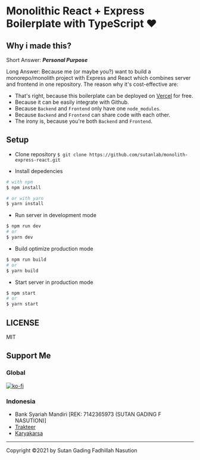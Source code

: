 # Monolithic React + Express Boilerplate with TypeScript ❤

## Why i made this?
Short Answer: ***Personal Purpose***

Long Answer: Because me (or maybe you?) want to build a monorepo/monolith project with Express and React which combines server and frontend in one repository.
The reason why it's cost-effective are:
- That's right, because this boilerplate can be deployed on [Vercel](https://vercel.com) for free.
- Because it can be easily integrate with Github.
- Because `Backend` and `Frontend` only have one `node_modules`.
- Because `Backend` and `Frontend` can share code with each other.
- The irony is, because you're both `Backend` and `Frontend`.

## Setup
- Clone repository `$ git clone https://github.com/sutanlab/monolith-express-react.git`

- Install depedencies
```bash
# with npm
$ npm install

# or with yarn
$ yarn install
```

- Run server in development mode
```bash
$ npm run dev
# or
$ yarn dev
```

- Build optimize production mode
```bash
$ npm run build
# or
$ yarn build
```

- Start server in production mode
```bash
$ npm start
# or
$ yarn start 
```

## LICENSE
MIT

## Support Me
### Global
[![ko-fi](https://www.ko-fi.com/img/githubbutton_sm.svg)](https://ko-fi.com/B0B71P7PB)
### Indonesia
- Bank Syariah Mandiri [REK: 7142365973 (SUTAN GADING F NASUTION)]
- [Trakteer](https://trakteer.id/sutanlab)
- [Karyakarsa](https://karyakarsa.com/sutanlab)

---

Copyright ©2021 by Sutan Gading Fadhillah Nasution